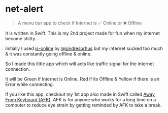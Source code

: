 # net-alert

> A menu bar app to check if Internet is ✅ Online or ❌ Offline

It is written in Swift. This is my 2nd project made for fun when my internet become shitty.

Initially I used [is-online](https://github.com/sindresorhus/is-online) by [@sindresorhus](https://github.com/sindresorhus) but my internet sucked too much & it was constantly going offline & online.

So I made this little app which will acts like traffic signal for the internet connection.

It will be Green if Internet is Online, Red if its Offline & Yellow if there is an Error while connecting.

If you like this app, checkout my 1st app also made in Swift called [Away From Keyboard (AFK)](https://akshaykadam.me/apps/away-from-keyboard/?ref=github). AFK is for anyone who works for a long time on a computer to reduce eye strain by getting reminded by AFK to take a break.

